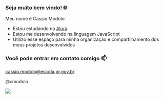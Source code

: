 ### Seja muito bem vindo! 🌐

Meu nome é Cassio Modolo

- Estou estudando na [Alura](https://www.alura.com.br)
- Estou me desenvolvendo na linguagem JavaScript
- Utilizo esse espaço para minha organização e compartilhamento dos meus projetos desenvolvidos

### Você pode entrar em contato comigo 📫

cassio.modolo@escola.pr.gov.br

@cmodolo

![](https://media1.tenor.com/m/4A4UHbVtBIIAAAAC/globe-world.gif)
